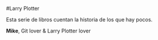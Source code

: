 
#Larry Plotter

Esta serie de libros cuentan la historia de los que hay pocos.

**Mike**, Git lover & Larry Plotter lover

